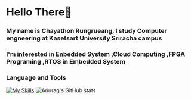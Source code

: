 # Hello There👋

### My name is Chayathon Rungrueang, I study Computer engneering at Kasetsart University Sriracha campus
### I'm interested in **Enbedded System** ,**Cloud Computing** ,**FPGA Programing** ,**RTOS in Embedded System**

### **Language and Tools**
[![My Skills](https://skillicons.dev/icons?i=c,cpp,js,java,docker,kubernetes,postman,arduino,linux,azure)](https://skillicons.dev)
![Anurag's GitHub stats](https://github-readme-stats.vercel.app/api?username=ThirdChyr&show_icons=true&theme=dark)
